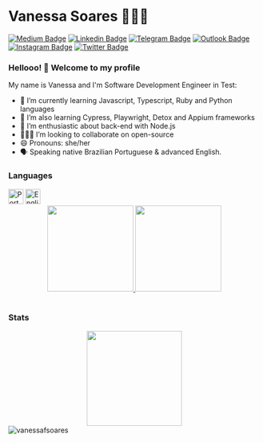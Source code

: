 # Vanessa Soares 👩🏻‍💻

[![Medium Badge](https://img.shields.io/badge/-Medium-000000?style=flat-square&labelColor=000000&logo=Medium&link=https://medium.com/@vanessafsoares/)](https://vanessafsoares.medium.com/)
[![Linkedin Badge](https://img.shields.io/badge/-LinkedIn-blue?style=flat-square&logo=Linkedin&logoColor=white&link=https://www.linkedin.com/in/vanessafsoares/)](https://www.linkedin.com/in/vanessafsoares/)
[![Telegram Badge](https://img.shields.io/badge/-Telegram-1ca0f1?style=flat-square&labelColor=1ca0f1&logo=telegram&logoColor=white&link=https://t.me/vanessafsoares)](https://t.me/vanessafsoares)
[![Outlook Badge](https://img.shields.io/badge/-Outlook-0072c6?style=flat-square&logo=microsoft&logoColor=white&link=mailto:vanessafsoares@hotmail.com)](mailto:vanessafsoares@hotmail.com)
[![Instagram Badge](https://img.shields.io/badge/-Instagram-833AB4?style=flat-square&labelColor=833AB4&logo=instagram&logoColor=white&link=https://www.instagram.com/d4rklipstick/)](https://www.instagram.com/d4rklipstick/)
[![Twitter Badge](https://img.shields.io/badge/-Twitter-1ca0f1?style=flat-square&labelColor=1ca0f1&logo=twitter&logoColor=white&link=https://twitter.com/lgdbittencourt)](https://twitter.com/d4rklipstick)

### Hellooo! 👋 Welcome to my profile

My name is Vanessa and I'm Software Development Engineer in Test:

- 📖 I’m currently learning Javascript, Typescript, Ruby and Python languages
- 📖 I’m also learning Cypress, Playwright, Detox and Appium frameworks
- 🤩 I’m enthusiastic about back-end with Node.js
- 👩🏻‍💻 I’m looking to collaborate on open-source
- 😄 Pronouns: she/her 
- 🗣 Speaking native Brazilian Portuguese & advanced English.

### Languages
</div>
<div style="display: inline-block">
<img src="https://img.icons8.com/color/48/000000/brazil-circular.png" height="30" width="30" title="Português"/>
<img src="https://img.icons8.com/color/48/000000/usa-circular.png" height="30" width="30" title="English"/>
</div>
<br>

<div align="center">
  <a href="https://github.com/vanessafsoares">
    <img src="http://github-profile-summary-cards.vercel.app/api/cards/stats?username=vanessafsoares&theme=github" height="172em" style="max-width: 100%;" />
    <img src="https://github-readme-stats.vercel.app/api/top-langs/?username=vanessafsoares&layout=compact" height="172em" style="max-width: 100%;" />
  </a>
</div>

<br />

### Stats 
<div align="center">
  <a href="https://github.com/vanessafsoares">
    <img src="https://github-profile-summary-cards.vercel.app/api/cards/profile-details?username=vanessafsoares&theme=github" height="190em" style="max-width: 100%;" />
  </a>
 </div>

<img src="https://komarev.com/ghpvc/?username=vanessafsoares" alt="vanessafsoares" />

